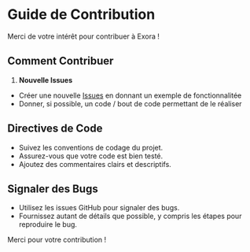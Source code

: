 # Guide de Contribution

Merci de votre intérêt pour contribuer à Exora !

## Comment Contribuer

1. **Nouvelle Issues**
- Créer une nouvelle [Issues](https://github.com/moreartyondsc/Exora/issues) en donnant un exemple de fonctionnalitée
- Donner, si possible, un code / bout de code permettant de le réaliser

## Directives de Code

- Suivez les conventions de codage du projet.
- Assurez-vous que votre code est bien testé.
- Ajoutez des commentaires clairs et descriptifs.

## Signaler des Bugs

- Utilisez les issues GitHub pour signaler des bugs.
- Fournissez autant de détails que possible, y compris les étapes pour reproduire le bug.

Merci pour votre contribution !
